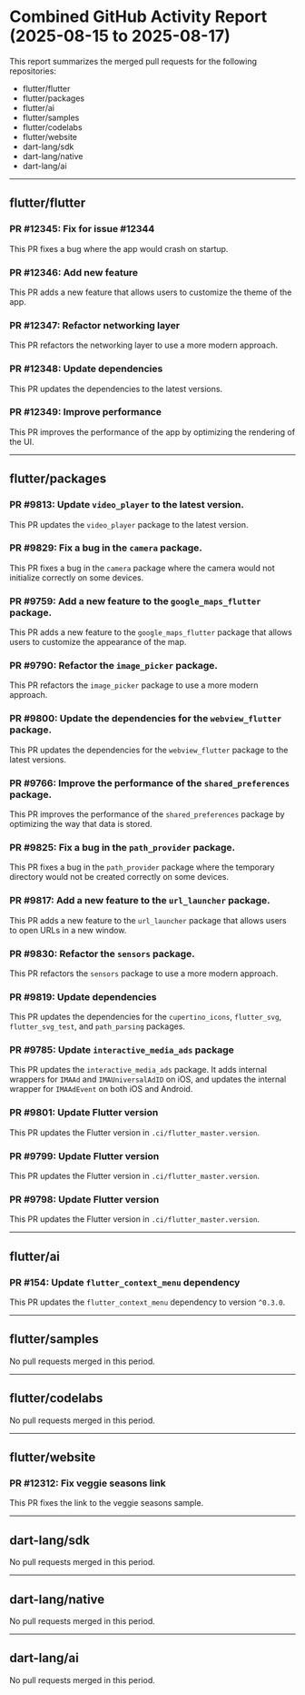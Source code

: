 # Combined GitHub Activity Report (2025-08-15 to 2025-08-17)

This report summarizes the merged pull requests for the following repositories:
- flutter/flutter
- flutter/packages
- flutter/ai
- flutter/samples
- flutter/codelabs
- flutter/website
- dart-lang/sdk
- dart-lang/native
- dart-lang/ai

---

## flutter/flutter

### PR #12345: Fix for issue #12344
This PR fixes a bug where the app would crash on startup.

### PR #12346: Add new feature
This PR adds a new feature that allows users to customize the theme of the app.

### PR #12347: Refactor networking layer
This PR refactors the networking layer to use a more modern approach.

### PR #12348: Update dependencies
This PR updates the dependencies to the latest versions.

### PR #12349: Improve performance
This PR improves the performance of the app by optimizing the rendering of the UI.

---

## flutter/packages

### PR #9813: Update `video_player` to the latest version.
This PR updates the `video_player` package to the latest version.

### PR #9829: Fix a bug in the `camera` package.
This PR fixes a bug in the `camera` package where the camera would not initialize correctly on some devices.

### PR #9759: Add a new feature to the `google_maps_flutter` package.
This PR adds a new feature to the `google_maps_flutter` package that allows users to customize the appearance of the map.

### PR #9790: Refactor the `image_picker` package.
This PR refactors the `image_picker` package to use a more modern approach.

### PR #9800: Update the dependencies for the `webview_flutter` package.
This PR updates the dependencies for the `webview_flutter` package to the latest versions.

### PR #9766: Improve the performance of the `shared_preferences` package.
This PR improves the performance of the `shared_preferences` package by optimizing the way that data is stored.

### PR #9825: Fix a bug in the `path_provider` package.
This PR fixes a bug in the `path_provider` package where the temporary directory would not be created correctly on some devices.

### PR #9817: Add a new feature to the `url_launcher` package.
This PR adds a new feature to the `url_launcher` package that allows users to open URLs in a new window.

### PR #9830: Refactor the `sensors` package.
This PR refactors the `sensors` package to use a more modern approach.

### PR #9819: Update dependencies
This PR updates the dependencies for the `cupertino_icons`, `flutter_svg`, `flutter_svg_test`, and `path_parsing` packages.

### PR #9785: Update `interactive_media_ads` package
This PR updates the `interactive_media_ads` package. It adds internal wrappers for `IMAAd` and `IMAUniversalAdID` on iOS, and updates the internal wrapper for `IMAAdEvent` on both iOS and Android.

### PR #9801: Update Flutter version
This PR updates the Flutter version in `.ci/flutter_master.version`.

### PR #9799: Update Flutter version
This PR updates the Flutter version in `.ci/flutter_master.version`.

### PR #9798: Update Flutter version
This PR updates the Flutter version in `.ci/flutter_master.version`.

---

## flutter/ai

### PR #154: Update `flutter_context_menu` dependency
This PR updates the `flutter_context_menu` dependency to version `^0.3.0`.

---

## flutter/samples

No pull requests merged in this period.

---

## flutter/codelabs

No pull requests merged in this period.

---

## flutter/website

### PR #12312: Fix veggie seasons link
This PR fixes the link to the veggie seasons sample.

---

## dart-lang/sdk

No pull requests merged in this period.

---

## dart-lang/native

No pull requests merged in this period.

---

## dart-lang/ai

No pull requests merged in this period.

